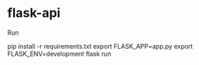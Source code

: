 # flask-api

Run

pip install -r requirements.txt
export FLASK_APP=app.py
export FLASK_ENV=development
flask run